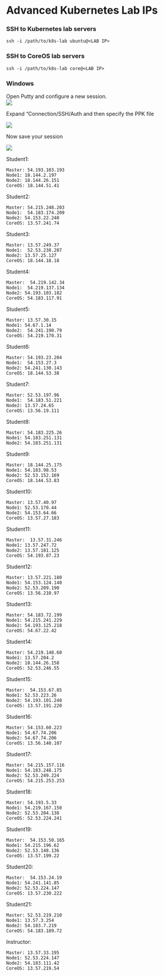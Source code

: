 # Advanced Kubernetes Lab IPs
### SSH to Kubernetes lab servers 
```
ssh -i /path/to/k8s-lab ubuntu@<LAB IP> 
```

### SSH to CoreOS lab servers 
```
ssh -i /path/to/k8s-lab core@<LAB IP> 
```







### Windows 
Open Putty and configure a new session.   
![](index/C4EC1E64-175D-4C84-8C49-D938337FA35A%203.png)

Expand “Connection/SSH/Auth and then specify the PPK file 

![](index/6FFB137C-1AD8-48A1-97E6-F5F6DA4BC55B%203.png)


 Now save your session 

![](index/FD3BA694-FD69-4C86-8EAF-4D5FC813EABA%203.png)


Student1:
```
Master: 54.193.103.193
Node1: 18.144.2.197
Node2: 18.144.26.151
CoreOS: 18.144.51.41
```

Student2:
```
Master: 54.215.248.203
Node1:  54.183.174.209
Node2: 54.153.22.240
CoreOS: 13.57.241.74
```

Student3:
```
Master: 13.57.249.37
Node1:  52.53.238.207
Node2: 13.57.25.127
CoreOS: 18.144.18.18
```

Student4:
```
Master:  54.219.142.34
Node1:  54.219.137.134
Node2: 54.193.103.182
CoreOS: 54.183.117.91
```

Student5:
```
Master: 13.57.30.15
Node1: 54.67.1.14
Node2:  54.241.190.79
CoreOS: 54.219.170.31
```

Student6:
```
Master: 54.193.23.204
Node1:  54.153.27.3
Node2: 54.241.130.143
CoreOS: 18.144.53.38
```

Student7:
```
Master: 52.53.197.96
Node1:  54.183.51.221
Node2: 13.57.24.65
CoreOS: 13.56.19.111
```

Student8:
```
Master: 54.183.225.26
Node1: 54.183.251.131
Node2: 54.183.251.131
```

Student9:
```
Master: 18.144.25.175
Node1: 54.183.98.53
Node2: 52.53.152.169
CoreOS: 18.144.53.83
```

Student10:
```
Master: 13.57.40.97
Node1: 52.53.170.44
Node2: 54.153.64.66
CoreOS: 13.57.27.183
```

Student11:
```
Master:  13.57.31.246
Node1: 13.57.247.72
Node2: 13.57.181.125
CoreOS: 54.193.87.23
```

Student12:
```
Master: 13.57.221.180
Node1: 54.153.124.140
Node2: 52.53.209.190
CoreOS: 13.56.210.97
```

Student13:
```
Master: 54.183.72.199
Node1: 54.215.241.229
Node2: 54.193.125.218
CoreOS: 54.67.22.42
```

Student14:
```
Master: 54.219.148.60
Node1: 13.57.204.2
Node2: 18.144.26.158
CoreOS: 52.53.246.55
```

Student15:
```
Master:  54.153.67.85
Node1: 52.53.223.26
Node2: 54.193.101.240
CoreOS: 13.57.191.220
```

Student16:
```
Master: 54.153.60.223
Node1: 54.67.74.206
Node2: 54.67.74.206
CoreOS: 13.56.140.107
```

Student17:
```
Master: 54.215.157.116
Node1: 54.183.248.175
Node2: 52.53.249.224
CoreOS: 54.215.253.253
```

Student18:
```
Master: 54.193.5.33
Node1: 54.219.167.150
Node2: 52.53.204.138
CoreOS: 52.53.224.241
```

Student19:
```
Master:  54.153.50.165
Node1: 54.215.196.62
Node2: 52.53.148.136
CoreOS: 13.57.199.22
```

Student20:
```
Master:  54.153.24.19
Node1: 54.241.141.85
Node2: 52.53.224.147
CoreOS: 13.57.230.222
```

Student21: 
```
Master: 52.53.219.210
Node1: 13.57.3.254
Node2: 54.183.7.219
CoreOS: 54.183.189.72
```
Instructor:
```
Master: 13.57.33.195
Node1: 52.53.224.147
Node2: 54.183.111.42
CoreOS: 13.57.219.54
```

